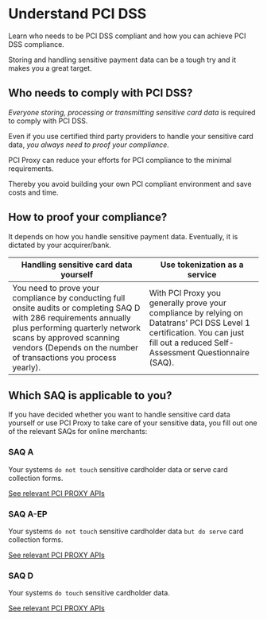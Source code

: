# Understand PCI DSS

Learn who needs to be PCI DSS compliant and how you can achieve PCI DSS compliance.

Storing and handling sensitive payment data can be a tough try and it makes you a great target. 

## Who needs to comply with PCI DSS?

*Everyone storing, processing or transmitting sensitive card data* is required to comply with PCI DSS.

Even if you use certified third party providers to handle your sensitive card data, *you always need to proof your compliance.* 

PCI Proxy can reduce your efforts for PCI compliance to the minimal requirements. 

Thereby you avoid building your own PCI compliant environment and save costs and time.


## How to proof your compliance?

It depends on how you handle sensitive payment data. Eventually, it is dictated by your acquirer/bank.

| Handling sensitive card data yourself | Use tokenization as a service |
| -- | -- |
| You need to prove your compliance by conducting full onsite audits or completing SAQ D with 286 requirements annually plus performing quarterly network scans by approved scanning vendors (Depends on the number of transactions you process yearly). | With PCI Proxy you generally prove your compliance by relying on Datatrans’ PCI DSS Level 1 certification. You can just fill out a reduced Self-Assessment Questionnaire (SAQ).  |
 



## Which SAQ is applicable to you?

If you have decided whether you want to handle sensitive card data yourself or use PCI Proxy to take care of your sensitive data, you fill out one of the relevant SAQs for online merchants:


### SAQ A
Your systems ```do not touch``` sensitive cardholder data or serve card collection forms.

[See relevant PCI PROXY APIs](collect-payment-data)


### SAQ A-EP
Your systems ```do not touch``` sensitive cardholder data ```but do serve``` card collection forms.

[See relevant PCI PROXY APIs](collect-payment-data)

### SAQ D
Your systems ```do touch``` sensitive cardholder data.

[See relevant PCI PROXY APIs](collect-payment-data)

